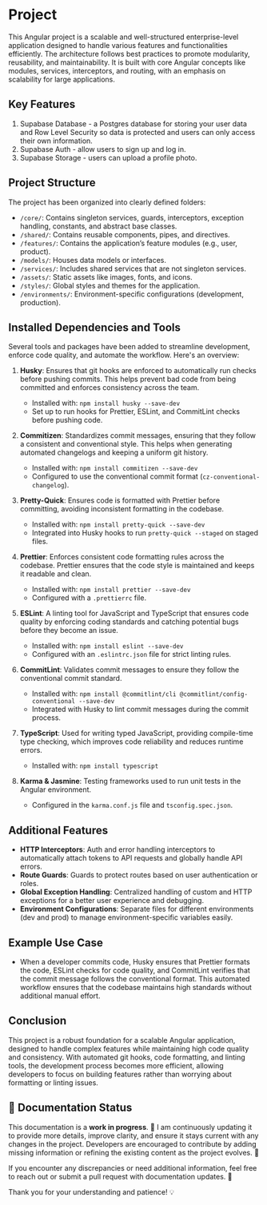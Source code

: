# Project

This Angular project is a scalable and well-structured enterprise-level application designed to handle various features and functionalities efficiently. The architecture follows best practices to promote modularity, reusability, and maintainability. It is built with core Angular concepts like modules, services, interceptors, and routing, with an emphasis on scalability for large applications.



## Key Features

1. Supabase Database - a Postgres database for storing your user data and Row Level Security so data is protected and users can only access their own information.
2. Supabase Auth - allow users to sign up and log in.
3. Supabase Storage - users can upload a profile photo.

<!-- - **Core Module**: Contains essential services and utilities that should be instantiated only once during the lifetime of the app, such as authentication, global error handling, and logging services.
- **Shared Module**: Houses reusable components, directives, and pipes that can be shared across different features of the application, minimizing redundancy.
- **Feature Modules**: Each feature of the application (e.g., User Management, Product Management) has its own dedicated module, complete with its routing, components, and services. This modular approach ensures the app is easy to scale and maintain.
- **Models**: Interfaces or classes representing data models (e.g., User, Product) used consistently throughout the application.
- **Services**: Singleton services located in the core module and shared services used across multiple features, ensuring separation of concerns and code reuse. -->

## Project Structure

The project has been organized into clearly defined folders:
- `/core/`: Contains singleton services, guards, interceptors, exception handling, constants, and abstract base classes.
- `/shared/`: Contains reusable components, pipes, and directives.
- `/features/`: Contains the application’s feature modules (e.g., user, product).
- `/models/`: Houses data models or interfaces.
- `/services/`: Includes shared services that are not singleton services.
- `/assets/`: Static assets like images, fonts, and icons.
- `/styles/`: Global styles and themes for the application.
- `/environments/`: Environment-specific configurations (development, production).

## Installed Dependencies and Tools
Several tools and packages have been added to streamline development, enforce code quality, and automate the workflow. Here's an overview:

1. **Husky**: Ensures that git hooks are enforced to automatically run checks before pushing commits. This helps prevent bad code from being committed and enforces consistency across the team.
   - Installed with: `npm install husky --save-dev`
   - Set up to run hooks for Prettier, ESLint, and CommitLint checks before pushing code.

2. **Commitizen**: Standardizes commit messages, ensuring that they follow a consistent and conventional style. This helps when generating automated changelogs and keeping a uniform git history.
   - Installed with: `npm install commitizen --save-dev`
   - Configured to use the conventional commit format (`cz-conventional-changelog`).

3. **Pretty-Quick**: Ensures code is formatted with Prettier before committing, avoiding inconsistent formatting in the codebase.
   - Installed with: `npm install pretty-quick --save-dev`
   - Integrated into Husky hooks to run `pretty-quick --staged` on staged files.

4. **Prettier**: Enforces consistent code formatting rules across the codebase. Prettier ensures that the code style is maintained and keeps it readable and clean.
   - Installed with: `npm install prettier --save-dev`
   - Configured with a `.prettierrc` file.

5. **ESLint**: A linting tool for JavaScript and TypeScript that ensures code quality by enforcing coding standards and catching potential bugs before they become an issue.
   - Installed with: `npm install eslint --save-dev`
   - Configured with an `.eslintrc.json` file for strict linting rules.

6. **CommitLint**: Validates commit messages to ensure they follow the conventional commit standard.
   - Installed with: `npm install @commitlint/cli @commitlint/config-conventional --save-dev`
   - Integrated with Husky to lint commit messages during the commit process.

7. **TypeScript**: Used for writing typed JavaScript, providing compile-time type checking, which improves code reliability and reduces runtime errors.
   - Installed with: `npm install typescript`

8. **Karma & Jasmine**: Testing frameworks used to run unit tests in the Angular environment.
   - Configured in the `karma.conf.js` file and `tsconfig.spec.json`.

## Additional Features
- **HTTP Interceptors**: Auth and error handling interceptors to automatically attach tokens to API requests and globally handle API errors.
- **Route Guards**: Guards to protect routes based on user authentication or roles.
- **Global Exception Handling**: Centralized handling of custom and HTTP exceptions for a better user experience and debugging.
- **Environment Configurations**: Separate files for different environments (dev and prod) to manage environment-specific variables easily.

## Example Use Case
- When a developer commits code, Husky ensures that Prettier formats the code, ESLint checks for code quality, and CommitLint verifies that the commit message follows the conventional format. This automated workflow ensures that the codebase maintains high standards without additional manual effort.

## Conclusion
This project is a robust foundation for a scalable Angular application, designed to handle complex features while maintaining high code quality and consistency. With automated git hooks, code formatting, and linting tools, the development process becomes more efficient, allowing developers to focus on building features rather than worrying about formatting or linting issues.

## 🚧 Documentation Status

This documentation is a **work in progress**. 📝 I am continuously updating it to provide more details, improve clarity, and ensure it stays current with any changes in the project. Developers are encouraged to contribute by adding missing information or refining the existing content as the project evolves. 🚀

If you encounter any discrepancies or need additional information, feel free to reach out or submit a pull request with documentation updates. 🙌

Thank you for your understanding and patience! 💡
